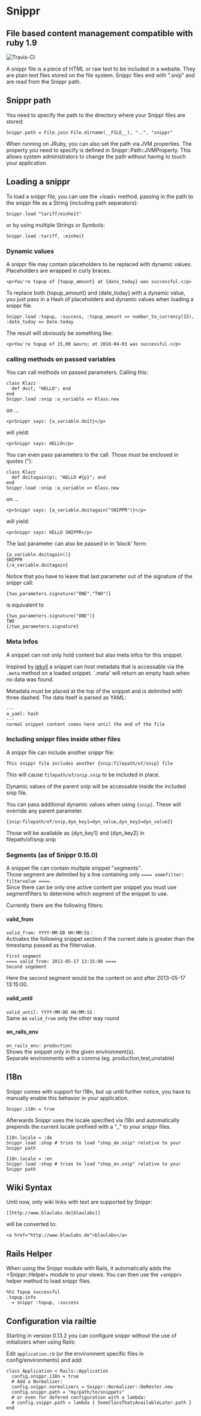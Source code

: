 # Snippr
## File based content management compatible with ruby 1.9
![Travis-CI](https://secure.travis-ci.org/blaulabs/snippr.png)

A snippr file is a piece of HTML or raw text to be included in a website. They are plain text
files stored on the file system. Snippr files end with ".snip" and are read from the Snippr path.

## Snippr path

You need to specify the path to the directory where your Snippr files are stored:

    Snippr.path = File.join File.dirname(__FILE__), "..", "snippr"

When running on JRuby, you can also set the path via JVM properties. The property you need to
specify is defined in Snippr::Path::JVMProperty. This allows system administrators to change the
path without having to touch your application.

## Loading a snippr

To load a snippr file, you can use the +load+ method, passing in the path to the snippr file as
a String (including path separators):

    Snippr.load "tariff/einheit"

or by using multiple Strings or Symbols:

    Snippr.load :tariff, :einheit

### Dynamic values

A snippr file may contain placeholders to be replaced with dynamic values. Placeholders are
wrapped in curly braces.

    <p>You're topup of {topup_amount} at {date_today} was successful.</p>

To replace both {topup_amount} and {date_today} with a dynamic value, you just pass in a Hash of
placeholders and dynamic values when loading a snippr file.

    Snippr.load :topup, :success, :topup_amount => number_to_currency(15), :date_today => Date.today

The result will obviously be something like:

    <p>You're topup of 15,00 &euro; at 2010-04-03 was successful.</p>

### calling methods on passed variables

You can call methods on passed parameters. Calling this:

    class Klazz
      def doit; "HELLO"; end
    end
    Snippr.load :snip :a_variable => Klass.new

on ...

    <p>Snippr says: {a_variable.doit}</p>

will yield:
  
    <p>Snippr says: HELLO</p>

You can even pass parameters to the call. Those *must* be enclosed in quotes ("):

    class Klazz
      def doitagain(p); "HELLO #{p}"; end
    end
    Snippr.load :snip :a_variable => Klass.new

on ...

    <p>Snippr says: {a_variable.doitagain("SNIPPR")}</p>

will yield:
  
    <p>Snippr says: HELLO SNIPPR</p>

The last parameter can also be passed in in 'block' form:

    {a_variable.doitagain()}
    SNIPPR
    {/a_variable.doitagain}

Notice that you have to leave that last parameter out of the signature of the snippr call:

    {two_parameters.signature("ONE","TWO")}

is equivalent to

    {two_parameters.signature("ONE")}
    TWO
    {/two_parameters.signature}

### Meta Infos

A snippet can not only hold content but also meta infos for this snippet.

Inspired by [jekyll](http://jekyllrb.com) a snippet can host metadata that is accessable via the `.meta` method on a loaded snippet.
`.meta' will return an empty hash when no data was found.

Metadata must be placed at the top of the snippet and is delimited with three dashed.
The data itself is parsed as YAML:

    ---  
    a_yaml: hash  
    ---  
    normal snippet content comes here until the end of the file

### Including snippr files inside other files

A snippr file can include another snippr file:

    This snippr file includes another {snip:filepath/of/snip} file

This will cause `filepath/of/snip.snip` to be included in place.

Dynamic values of the parent snip will be accessable inside the included snip file.

You can pass additional dynamic values when using `{snip}`. These will override any parent parameter.

    {snip:filepath/of/snip,dyn_key1=dyn_value,dyn_key2=dyn_value2}

Those will be available as {dyn_key1} and {dyn_key2} in filepath/of/snip.snip

### Segments (as of Snippr 0.15.0)

A snippet file can contain multiple snippet "segments".  
Those segment are delimited by a line containing only `==== somefilter: filtervalue ====`.  
Since there can be only one active content per snippet you must use segmentfilters to determine which segment of the enippet to use.  

Currently there are the following filters:  

#### valid_from
`valid_from: YYYY-MM-DD HH:MM:SS` :  
Activates the following snippet section if the current date is greater than the timestamp passed as the filtervalue.  
  
    First segment
    ==== valid_from: 2013-05-17 13:15:00 ====
    Second segement

Here the second segment would be the content on and after 2013-05-17 13:15:00.

#### valid_until
`valid_until: YYYY-MM-DD HH:MM:SS` :  
Same as `valid_from` only the other way round

#### on_rails_env
`on_rails_env: production`:  
Shows the snippet only in the given environment(s).  
Separate environments with a comma (eg. production,test,unstable)

## I18n

Snippr comes with support for I18n, but up until further notice, you have to manually enable this
behavior in your application.

    Snippr.i18n = true

Afterwards Snippr uses the locale specified via I18n and automatically prepends the current locale
prefixed with a "_" to your snippr files.

    I18n.locale = :de
    Snippr.load :shop # tries to load "shop_de.snip" relative to your Snippr path

    I18n.locale = :en
    Snippr.load :shop # tries to load "shop_en.snip" relative to your Snippr path
  
## Wiki Syntax

Until now, only wiki links with text are supported by Snippr:

    [[http://www.blaulabs.de|blaulabs]]
  
will be converted to:

    <a href="http://www.blaulabs.de">blaulabs</a>

## Rails Helper

When using the Snippr module with Rails, it automatically adds the +Snippr::Helper+ module to
your views. You can then use the +snippr+ helper method to load snippr files.

    %h1 Topup successful
    .topup.info
      = snippr :topup, :success

## Configuration via railtie
Starting in version 0.13.2 you can configure snippr without the use of initializers when using Rails:

Edit `application.rb` (or the environment specific files in config/environments) and add:

    class Application < Rails::Application
      config.snippr.i18n = true
      # Add a Normalizer:
      config.snippr.normalizers = Snippr::Normalizer::DeRester.new
      config.snippr.path = "my/path/to/snippets"
      # or even for defered configuration with a lambda:
      # config.snippr.path = lambda { SomeClassThatsAvailableLater.path }
    end
